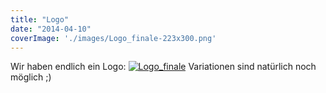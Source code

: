 ```yaml
---
title: "Logo"
date: "2014-04-10"
coverImage: './images/Logo_finale-223x300.png'
---
```


Wir haben endlich ein Logo: [![Logo_finale](../images/Logo_finale-223x300.png)](https://hackzogtum-coburg.de/wp-content/uploads/2014/04/Logo_finale.png) Variationen sind natürlich noch möglich ;)
